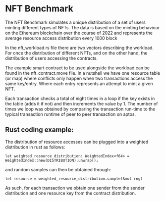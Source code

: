 # NFT Benchmark

The NFT Benchmark simulates a unique distribution of a set of users minting different types of NFTs.
The data is based on the minting behaviour on the Ethereum blockchain over the course of 2022 and represents the average resource access distribution every 1000 block

In the nft_workload.rs file there are two vectors describing the workload.
For once the distribution of different NFTs, and on the other hand, the distribution of users accessing the contracts.

The example smart contract to be used alongside the workload can be found in the nft_contract.move file.
In a nutshell we have one resource table (or map) where conflicts only happen when two transactions access the same key/entry.
Where each entry represents an attempt to mint a given NFT.

Each transaction checks a total of eight times in a loop if the key exists in the table (adds it if not) and then increments the value by 1.
The number of times we loop was obtained by comparing the transaction run-time to the typical transaction runtime of peer to peer transaction on aptos.


## Rust coding example:

The distribution of resource accesses can be plugged into a weighted distribution in rust as follows:

    let weighted_resource_distribution: WeightedIndex<f64> = WeightedIndex::new(DISTRIBUTION).unwrap();

and random samples can then be obtained through:

    let resource = weighted_resource_distribution.sample(&mut rng)

As such, for each transaction we obtain one sender from the sender distribution and one resource key from the contract distribution.





